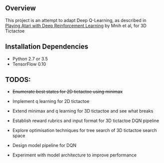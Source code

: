 ## Overview
This project is an attempt to adapt Deep Q-Learning, as described in [Playing Atari with Deep Reinforcement Learning](https://arxiv.org/pdf/1312.5602v1.pdf) by Mnih et al, for 3D Tictactoe

## Installation Dependencies
* Python 2.7 or 3.5
* TensorFlow 0.10

## TODOS:
* ~~Enumerate best states for 2D tictactoe using minimax~~

* Implement q learning for 2D tictactoe

* Extend minimax and q learning for 3D tictactoe and see what breaks

* Establish reward rubrics and input format for 3D tictactoe DQN pipeline

* Explore optimisation techniques for tree search of 3D tictactoe search space

* Design model pipeline for DQN

* Experiment with model architecture to improve performance
